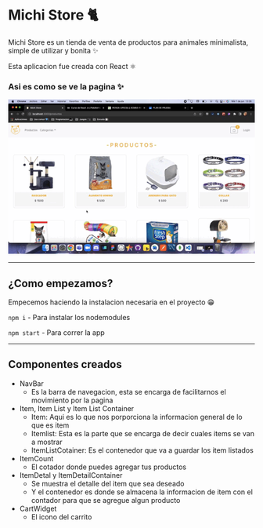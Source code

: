 # Michi Store 🐈

Michi Store es un tienda de venta de productos para animales minimalista, simple de utilizar y bonita ✨

Esta aplicacion fue creada con React ⚛️

### Asi es como se ve la pagina ✨

![Preview Img](./public/MichiPreview.gif)

---

## ¿Como empezamos?

Empecemos haciendo la instalacion necesaria en el proyecto 😁

`npm i` - Para instalar los nodemodules

`npm start` - Para correr la app

---

## Componentes creados

-   NavBar
    -   Es la barra de navegacion, esta se encarga de facilitarnos el movimiento por la pagina
-   Item, Item List y Item List Container
    -   Item: Aqui es lo que nos porporciona la informacion general de lo que es item
    -   Itemlist: Esta es la parte que se encarga de decir cuales items se van a mostrar
    -   ItemListCotainer: Es el contenedor que va a guardar los item listados
-   ItemCount
    -   El cotador donde puedes agregar tus productos
-   ItemDetal y ItemDetailContainer
    -   Se muestra el detalle del item que sea deseado
    -   Y el contenedor es donde se almacena la informacion de item con el contador para que se agregue algun producto
-   CartWidget
    -   El icono del carrito
